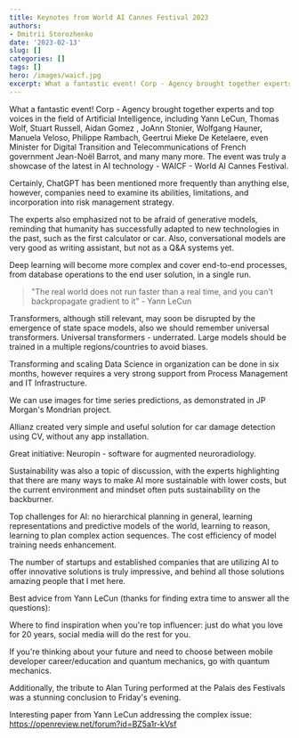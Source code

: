 ```yaml
---
title: Keynotes from World AI Cannes Festival 2023
authors: 
- Dmitrii Storozhenko
date: '2023-02-13'
slug: []
categories: []
tags: []
hero: /images/waicf.jpg
excerpt: What a fantastic event! Corp - Agency brought together experts and top voices in the field of Artificial Intelligence, including Yann LeCun, Thomas Wolf, Stuart Russell, Aidan Gomez , JoAnn Stonier, Wolfgang Hauner, Manuela Veloso, Philippe Rambach, Geertrui Mieke De Ketelaere, even Minister for Digital Transition and Telecommunications of French 
---
```


What a fantastic event! Corp - Agency brought together experts and top voices in the field of Artificial Intelligence, including Yann LeCun, Thomas Wolf, Stuart Russell, Aidan Gomez , JoAnn Stonier, Wolfgang Hauner, Manuela Veloso, Philippe Rambach, Geertrui Mieke De Ketelaere, even Minister for Digital Transition and Telecommunications of French government Jean-Noël Barrot, and many many more. The event was truly a showcase of the latest in AI technology - WAICF - World AI Cannes Festival.

Certainly, ChatGPT has been mentioned more frequently than anything else, however, companies need to examine its abilities, limitations, and incorporation into risk management strategy.

The experts also emphasized not to be afraid of generative models, reminding that humanity has successfully adapted to new technologies in the past, such as the first calculator or car. Also, conversational models are very good as writing assistant, but not as a Q&A systems yet.

Deep learning will become more complex and cover end-to-end processes, from database operations to the end user solution, in a single run.

>"The real world does not run faster than a real time, and you can't backpropagate gradient to it" - Yann LeCun

Transformers, although still relevant, may soon be disrupted by the emergence of state space models, also we should remember universal transformers. Universal transformers - underrated. Large models should be trained in a multiple regions/countries to avoid biases.

Transforming and scaling Data Science in organization can be done in six months, however requires a very strong support from Process Management and IT Infrastructure.

We can use images for time series predictions, as demonstrated in JP Morgan's Mondrian project.

Allianz created very simple and useful solution for car damage detection using CV, without any app installation.

Great initiative: Neuropin - software for augmented neuroradiology.

Sustainability was also a topic of discussion, with the experts highlighting that there are many ways to make AI more sustainable with lower costs, but the current environment and mindset often puts sustainability on the backburner.

Top challenges for AI: no hierarchical planning in general, learning representations and predictive models of the world, learning to reason, learning to plan complex action sequences. The cost efficiency of model training needs enhancement.

The number of startups and established companies that are utilizing AI to offer innovative solutions is truly impressive, and behind all those solutions amazing people that I met here.

Best advice from Yann LeCun (thanks for finding extra time to answer all the questions):

Where to find inspiration when you're top influencer: just do what you love for 20 years, social media will do the rest for you.

If you're thinking about your future and need to choose between mobile developer career/education and quantum mechanics, go with quantum mechanics.

Additionally, the tribute to Alan Turing performed at the Palais des Festivals was a stunning conclusion to Friday's evening.

Interesting paper from Yann LeCun addressing the complex issue: https://openreview.net/forum?id=BZ5a1r-kVsf